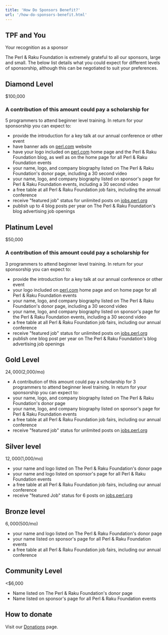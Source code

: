 ```yaml
---
title: 'How Do Sponsors Benefit?'
url: '/how-do-sponsors-benefit.html'
---
```


## TPF and You

Your recognition as a sponsor

The Perl & Raku Foundation is extremely grateful to all our
sponsors, large and small. The below list
details what you could expect for different
levels of sponsorship, although this can be
negotiated to suit your preferences.

## Diamond Level

$100,000

### A contribution of this amount could pay a scholarship for

5 programmers to attend beginner level training. In return
for your sponsorship you can expect to:

- provide the introduction for a key talk at our annual conference or
  other event
- have banner ads on [perl.com](http://perl.com/) website
- have your logo included on [perl.com](http://perl.com/) home page
  and the Perl & Raku Foundation blog, as well as on the home page for
  all Perl & Raku Foundation events
- your name, logo, and company biography listed on The Perl & Raku
  Foundation's donor page, including a 30 second video
- your name, logo, and company biography listed on sponsor's page for
  Perl & Raku Foundation events, including a 30 second video
- a free table at all Perl & Raku Foundation job fairs, including the
  annual conference
- receive "featured job" status for unlimited posts
  on [jobs.perl.org](http://jobs.perl.org/)
- publish up to 4 blog posts per year on The Perl & Raku Foundation's
  blog advertising job openings

## Platinum Level

$50,000

### A contribution of this amount could pay a scholarship for

3 programmers to attend beginner level training. In return
for your sponsorship you can expect to:

- provide the introduction for a key talk at our annual conference or
  other event
- your logo included on [perl.com](http://perl.com/) home page and on
  home page for all Perl & Raku Foundation events
- your name, logo, and company biography listed on The Perl &
  Raku Foundation's donor page, including a 30 second video
- your name, logo, and company biography listed on sponsor's page for
  the Perl & Raku Foundation events, including a 30 second video
- a free table at all Perl & Raku Foundation job fairs, including our
  annual conference
- receive "featured job" status for unlimited posts
  on [jobs.perl.org](http://jobs.perl.org/)
- publish one blog post per year on The Perl & Raku Foundation's blog
  advertising job openings

## Gold Level

$24,000 ($2,000/mo)

- A contribution of this amount could pay a scholarship for 3
  programmers to attend beginner level training. In return for your
  sponsorship you can expect to:
- your name, logo, and company biography listed on The Perl &
  Raku Foundation's donor page
- your name, logo, and company biography listed on sponsor's page for
  Perl & Raku Foundation events
- a free table at all Perl & Raku Foundation job fairs, including our
  annual conference
- receive "featured job" status for unlimited posts
  on [jobs.perl.org](http://jobs.perl.org/)

## Silver level

$12,000 ($1,000/mo)

- your name and logo listed on The Perl & Raku Foundation's donor page
- your name and logo listed on sponsor's page for all Perl &
  Raku Foundation events
- a free table at all Perl & Raku Foundation job fairs, including our
  annual conference
- receive "featured Job" status for 6 posts
  on [jobs.perl.org](http://jobs.perl.org/)

## Bronze level

$6,000 ($500/mo)

- your name and logo listed on The Perl & Raku Foundation's donor page
- your name listed on sponsor's page for all Perl & Raku Foundation
  events
- a free table at all Perl & Raku Foundation job fairs, including our
  annual conference

## Community Level

<$6,000

- Name listed on The Perl & Raku Foundation's donor page
- Name listed on sponsor's page for all Perl & Raku Foundation events

## How to donate

Visit our [Donations](donate.html) page.
